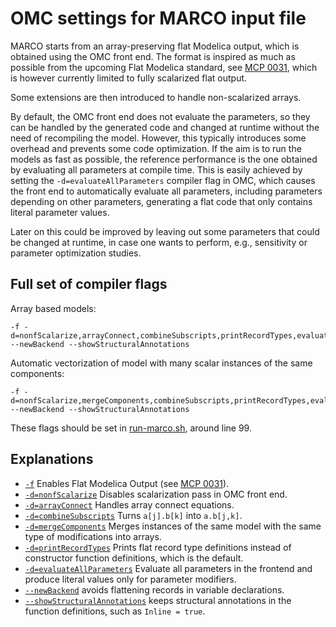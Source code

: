 OMC settings for MARCO input file
=================================

MARCO starts from an array-preserving flat Modelica output, which is obtained using the OMC front end.
The format is inspired as much as possible from the upcoming Flat Modelica standard, see
[MCP 0031](https://github.com/modelica/ModelicaSpecification/tree/MCP/0031/RationaleMCP/0031), which is
however currently limited to fully scalarized flat output.

Some extensions are then introduced to handle non-scalarized arrays.

By default, the OMC front end does not evaluate the parameters, so they can be handled by the generated code
and changed at runtime without the need of recompiling the model. However, this typically introduces some overhead
and prevents some code optimization. If the aim is to run the models as fast as possible, the reference performance
is the one obtained by evaluating all parameters at compile time. This is easily achieved by setting the
`-d=evaluateAllParameters` compiler flag in OMC, which causes the front end to automatically evaluate all parameters,
including parameters depending on other parameters, generating a flat code that only contains literal parameter values.

Later on this could be improved by leaving out some parameters that could be changed at runtime, in case one wants to
perform, e.g., sensitivity or parameter optimization studies.

Full set of compiler flags
--------------------------
Array based models:
```
-f -d=nonfScalarize,arrayConnect,combineSubscripts,printRecordTypes,evaluateAllParameters --newBackend --showStructuralAnnotations
```
Automatic vectorization of model with many scalar instances of the same components:
```
-f -d=nonfScalarize,mergeComponents,combineSubscripts,printRecordTypes,evaluateAllParameters --newBackend --showStructuralAnnotations
```


These flags should be set in [run-marco.sh](https://github.com/modelica-polimi/marco/blob/5bac719666ea7e050463ef584b74be520ee7e955/run-marco.sh#L99), around line 99.

Explanations
-----------
- [``-f``](https://openmodelica.org/doc/OpenModelicaUsersGuide/latest/omchelptext.html#omcflag-flatmodelica)
  Enables Flat Modelica Output (see [MCP 0031](https://github.com/modelica/ModelicaSpecification/tree/MCP/0031/RationaleMCP/0031)).
- [``-d=nonfScalarize``](https://openmodelica.org/doc/OpenModelicaUsersGuide/latest/omchelptext.html#omcflag-debug-nfscalarize)
  Disables scalarization pass in OMC front end.
- [``-d=arrayConnect``](https://openmodelica.org/doc/OpenModelicaUsersGuide/latest/omchelptext.html#omcflag-debug-arrayconnect)
  Handles array connect equations.
- [``-d=combineSubscripts``](https://openmodelica.org/doc/OpenModelicaUsersGuide/latest/omchelptext.html#omcflag-debug-arrayconnect)
  Turns ``a[j].b[k]`` into ``a.b[j,k]``.
- [``-d=mergeComponents``](https://openmodelica.org/doc/OpenModelicaUsersGuide/latest/omchelptext.html#omcflag-debug-mergecomponents)
  Merges instances of the same model with the same type of modifications into arrays.
- [``-d=printRecordTypes``](https://openmodelica.org/doc/OpenModelicaUsersGuide/latest/omchelptext.html#omcflag-debug-printrecordtypes)
  Prints flat record type definitions instead of constructor function definitions, which is the default.
- [``-d=evaluateAllParameters``](https://openmodelica.org/doc/OpenModelicaUsersGuide/latest/omchelptext.html#omcflag-debug-evaluateallparameters)
  Evaluate all parameters in the frontend and produce literal values only for parameter modifiers.
- [``--newBackend``](https://openmodelica.org/doc/OpenModelicaUsersGuide/latest/omchelptext.html#omcflag-newbackend)
  avoids flattening records in variable declarations.
- [``--showStructuralAnnotations``](https://openmodelica.org/doc/OpenModelicaUsersGuide/latest/omchelptext.html#omcflag-showstructuralannotations)
  keeps structural annotations in the function definitions, such as ``Inline = true``.


